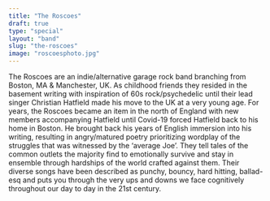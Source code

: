 ```yaml
---
title: "The Roscoes"
draft: true
type: "special"
layout: "band"
slug: "the-roscoes"
image: "roscoesphoto.jpg"
---
```


The Roscoes are an indie/alternative garage rock band branching from Boston, MA & Manchester, UK. As childhood friends they resided in the basement writing with inspiration of 60s rock/psychedelic until their lead singer Christian Hatfield made his move to the UK at a very young age. For years, the Roscoes became an item in the north of England with new members accompanying Hatfield until Covid-19 forced Hatfield back to his home in Boston. He brought
back his years of English immersion into his writing, resulting in angry/matured poetry prioritizing wordplay of the struggles that was witnessed by the ‘average Joe’. They tell tales of the common outlets the majority find to emotionally survive and stay in ensemble through hardships of the world crafted against them. Their diverse songs have been described as punchy, bouncy, hard hitting, ballad-esq and puts you through the very ups and downs we face
cognitively throughout our day to day in the 21st century.